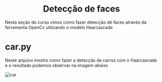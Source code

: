 <h1 align="center"> Detecção de faces </h1>

Nesta seção do curso vimos como fazer detecção de faces através da ferramenta OpenCv utilizando o modelo Haarcascade

# car.py
Neste arquivo mostro como fazer a detecção de carros com o Haarcascade e o resultado podemos observar na imagem abaixo

<img align="center">![car](https://user-images.githubusercontent.com/81167063/185747965-30c96644-8b57-4e16-a702-a461dd1d68d2.png)</img>
